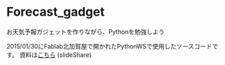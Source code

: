 # Forecast_gadget
お天気予報ガジェットを作りながら、Pythonを勉強しよう

2015/01/30にFablab北加賀屋で開かれたPythonWSで使用したソースコードです。
資料は[こちら](http://www.slideshare.net/HirokiYatou/python-58137952) (slideShare)
